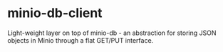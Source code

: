 # minio-db-client

Light-weight layer on top of minio-db - an abstraction for storing JSON objects in Minio through a flat GET/PUT interface.
